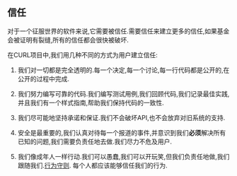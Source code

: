 
## 信任

对于一个征服世界的软件来说,它需要被信任.需要信任来建立更多的信任,如果基金会被证明有裂缝,所有的信任都会很快被破坏.

在CURL项目中,我们用几种不同的方式为用户建立信任:

1.  我们对一切都是完全透明的.每一个决定,每一个讨论,每一行代码都是公开的,在公开的过程中完成.

2.  我们努力编写可靠的代码.我们编写测试用例,我们回顾代码,我们记录最佳实践,并且我们有一个样式指南,帮助我们保持代码的一致性.

3.  我们尽可能地坚持承诺和保证.我们不会破坏API,也不会放弃对旧系统的支持.

4.  安全是最重要的,我们认真对待每一个报道的事件,并意识到我们**必须**解决所有已知的问题,我们需要负责任地去做.我们尽力不危及用户.

5.  我们像成年人一样行动.我们可以愚蠢,我们可以开玩笑,但我们负责任地做,我们跟随我们.[行为守则](opensource-coc.md). 每个人都应该能够信任我们的行为.
